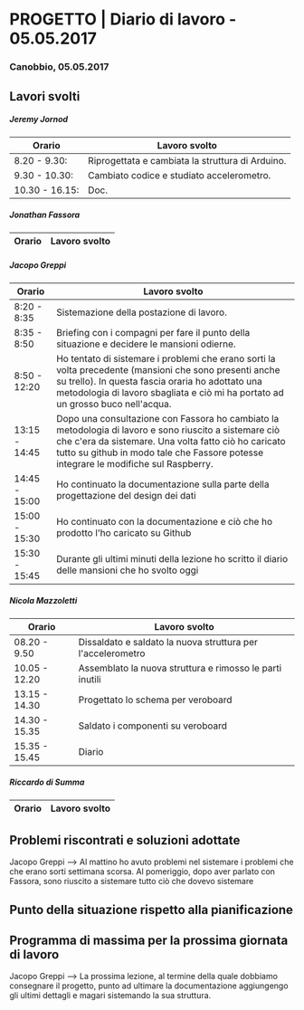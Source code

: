 

# PROGETTO | Diario di lavoro - 05.05.2017

### Canobbio, 05.05.2017

## Lavori svolti
##### Jeremy Jornod

|Orario        |Lavoro svolto                 |
|--------------|------------------------------|
|8.20 - 9.30: | Riprogettata e cambiata la struttura di Arduino.|
|9.30 - 10.30: | Cambiato codice e studiato accelerometro.|
|10.30 - 16.15: | Doc.|

##### Jonathan Fassora
|Orario        |Lavoro svolto                 |
|--------------|------------------------------|


##### Jacopo Greppi
|Orario        |Lavoro svolto                                     |
|--------------|--------------------------------------------------|
|8:20 - 8:35   |Sistemazione della postazione di lavoro.|
|8:35 - 8:50   |Briefing con i compagni per fare il punto della situazione e decidere le mansioni odierne.|
|8:50 - 12:20  |Ho tentato di sistemare i problemi che erano sorti la volta precedente (mansioni che sono presenti anche su trello). In questa fascia oraria ho adottato una metodologia di lavoro sbagliata e ciò mi ha portato ad un grosso buco nell'acqua.|
|13:15 - 14:45 |Dopo una consultazione con Fassora ho cambiato la metodologia di lavoro e sono riuscito a sistemare ciò che c'era da sistemare. Una volta fatto ciò ho caricato tutto su github in modo tale che Fassore potesse integrare le modifiche sul Raspberry.|
|14:45 - 15:00 |Ho continuato la documentazione sulla parte della progettazione del design dei dati|
|15:00 - 15:30 |Ho continuato con la documentazione e ciò che ho prodotto l'ho caricato su Github|
|15:30 - 15:45 |Durante gli ultimi minuti della lezione ho scritto il diario delle mansioni che ho svolto oggi|

##### Nicola Mazzoletti
|Orario        |Lavoro svolto                 |
|--------------|------------------------------|
|08.20 -  9.50| Dissaldato e saldato la nuova struttura per l'accelerometro
|10.05 - 12.20|Assemblato la nuova struttura e rimosso le parti inutili|
|13.15 - 14.30 |Progettato lo schema per veroboard|
|14.30 - 15.35|Saldato i componenti su veroboard| 
|15.35 - 15.45|Diario| 


##### Riccardo di Summa
|Orario        |Lavoro svolto                 |
|--------------|------------------------------|



##  Problemi riscontrati e soluzioni adottate
Jacopo Greppi --> Al mattino ho avuto problemi nel sistemare i problemi che che erano sorti settimana scorsa. Al pomeriggio, dopo aver parlato con Fassora, sono riuscito a sistemare tutto ciò che dovevo sistemare


##  Punto della situazione rispetto alla pianificazione


## Programma di massima per la prossima giornata di lavoro
Jacopo Greppi --> La prossima lezione, al termine della quale dobbiamo consegnare il progetto, punto ad ultimare la documentazione aggiungengo gli ultimi dettagli e magari sistemando la sua struttura. 



